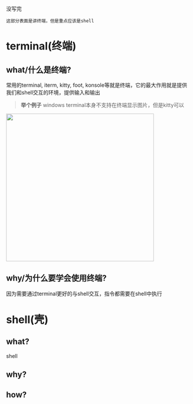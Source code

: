 没写完


    这部分表面是讲终端，但是重点应该是shell


# terminal(终端)

## what/什么是终端?
常用的terminal, iterm, kitty, foot, konsole等就是终端，它的最大作用就是提供我们和shell交互的环境，提供输入和输出

> **举个例子** windows terminal本身不支持在终端显示图片，但是kitty可以

<img src="../../assets/essentialTools/terminal/terminal.png" width="400">

## why/为什么要学会使用终端?

因为需要通过terminal更好的与shell交互，指令都需要在shell中执行



# shell(壳)

## what?
shell

## why?

## how?